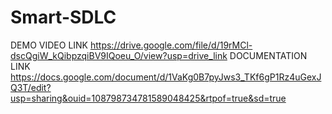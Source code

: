 # Smart-SDLC
DEMO VIDEO LINK
https://drive.google.com/file/d/19rMCl-dscQgiW_kQibpzqiBV9IQoeu_O/view?usp=drive_link
DOCUMENTATION LINK
https://docs.google.com/document/d/1VaKg0B7pyJws3_TKf6gP1Rz4uGexJQ3T/edit?usp=sharing&ouid=108798734781589048425&rtpof=true&sd=true





